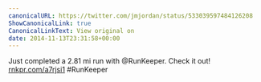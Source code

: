 ```yaml
---
canonicalURL: https://twitter.com/jmjordan/status/533039597484126208
ShowCanonicalLink: true
CanonicalLinkText: View original on
date: 2014-11-13T23:31:58+00:00
---
```

Just completed a 2.81 mi run with @RunKeeper. Check it out! [rnkpr.com/a7rjsi1](http://rnkpr.com/a7rjsi1) #RunKeeper